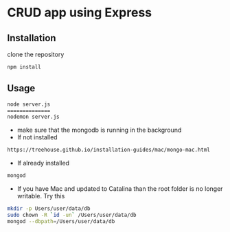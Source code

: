 # CRUD app using Express


## Installation

clone the repository
```bash
npm install
```

## Usage

```bash
node server.js
==============
nodemon server.js
```

* make sure that the mongodb is running in the background
* If not installed 
```bash
https://treehouse.github.io/installation-guides/mac/mongo-mac.html
```
* If already installed
```bash
mongod
```
* If you have Mac and updated to Catalina than the root folder is no longer writable. Try this
```bash
mkdir -p Users/user/data/db
sudo chown -R `id -un` /Users/user/data/db
mongod --dbpath=/Users/user/data/db
```
